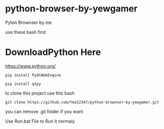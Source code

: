 # python-browser-by-yewgamer
Pyton Brownser by me

use these bash first
# DownloadPython Here

https://www.python.org/

```
pip install PyQtWebEngine

pip install qtpy
```

to clone this project use this bash
```
git clone https://github.com/Yew12347/python-brownser-by-yewgamer.git
```
you can remove .git folder if you want

Use Run.bat File to Run it normaly
